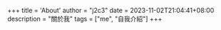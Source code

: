 +++
title = 'About'
author = "j2c3"
date = 2023-11-02T21:04:41+08:00
description = "關於我"
tags = ["me", "自我介紹"]
+++
